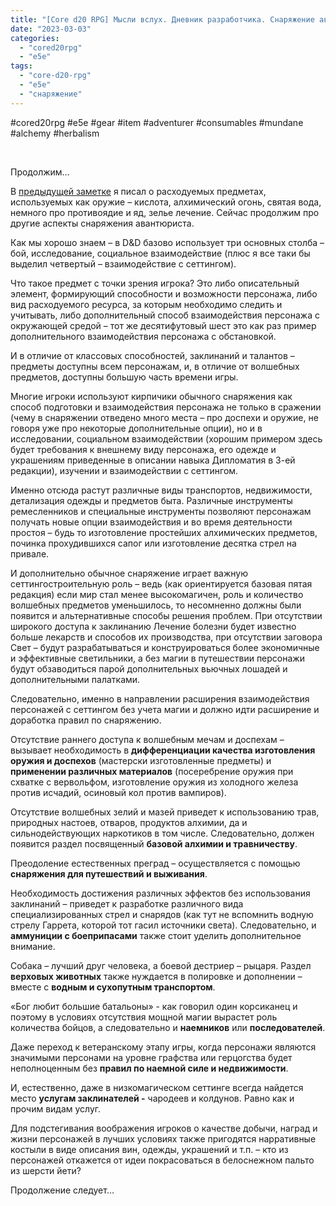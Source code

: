 ```yaml
---
title: "[Core d20 RPG] Мысли вслух. Дневник разработчика. Снаряжение авантюриста, часть 2"
date: "2023-03-03"
categories: 
  - "cored20rpg"
  - "e5e"
tags: 
  - "core-d20-rpg"
  - "e5e"
  - "снаряжение"
---
```


#cored20rpg #e5e #gear #item #adventurer #consumables #mundane #alchemy #herbalism

 

Продолжим…

В [предыдущей заметке](https://cyborgsandmages.com/2023/03/core-d20-rpg-mysli-vsluh-dnevnik-razrabotchika-snaryazhenie-avantyurista-chast-1/) я писал о расходуемых предметах, используемых как оружие – кислота, алхимический огонь, святая вода, немного про противоядие и яд, зелье лечение. Сейчас продолжим про другие аспекты снаряжения авантюриста.

Как мы хорошо знаем – в D&D базово использует три основных столба – бой, исследование, социальное взаимодействие (плюс я все таки бы выделил четвертый – взаимодействие с сеттингом).

Что такое предмет с точки зрения игрока? Это либо описательный элемент, формирующий способности и возможности персонажа, либо вид расходуемого ресурса, за которым необходимо следить и учитывать, либо дополнительный способ взаимодействия персонажа с окружающей средой – тот же десятифутовый шест это как раз пример дополнительного взаимодействия персонажа с обстановкой.

И в отличие от классовых способностей, заклинаний и талантов – предметы доступны всем персонажам, и, в отличие от волшебных предметов, доступны большую часть времени игры.

Многие игроки используют кирпичики обычного снаряжения как способ подготовки и взаимодействия персонажа не только в сражении (чему в снаряжении отведено много места – про доспехи и оружие, не говоря уже про некоторые дополнительные опции), но и в исследовании, социальном взаимодействии (хорошим примером здесь будет требования к внешнему виду персонажа, его одежде и украшениям приведенные в описании навыка Дипломатия в 3-ей редакции), изучении и взаимодействии с сеттингом.

Именно отсюда растут различные виды транспортов, недвижимости, детализация одежды и предметов быта. Различные инструменты ремесленников и специальные инструменты позволяют персонажам получать новые опции взаимодействия и во время деятельности простоя – будь то изготовление простейших алхимических предметов, починка прохудившихся сапог или изготовление десятка стрел на привале.

И дополнительно обычное снаряжение играет важную сеттингостроительную роль – ведь (как ориентируется базовая пятая редакция) если мир стал менее высокомагичен, роль и количество волшебных предметов уменьшилось, то несомненно должны были появится и альтернативные способы решения проблем. При отсутствии широкого доступа к заклинанию Лечение болезни будет известно больше лекарств и способов их производства, при отсутствии заговора Свет – будут разрабатываться и конструироваться более экономичные и эффективные светильники, а без магии в путешествии персонажи будут обзаводиться парой дополнительных вьючных лошадей и дополнительными палатками.

Следовательно, именно в направлении расширения взаимодействия персонажей с сеттингом без учета магии и должно идти расширение и доработка правил по снаряжению.

Отсутствие раннего доступа к волшебным мечам и доспехам – вызывает необходимость в **дифференциации качества изготовления оружия и доспехов** (мастерски изготовленные предметы) и **применении различных материалов** (посеребрение оружия при схватке с вервольфом, изготовление оружия из холодного железа против исчадий, осиновый кол против вампиров).

Отсутствие волшебных зелий и мазей приведет к использованию трав, природных настоев, отваров, продуктов алхимии, да и сильнодействующих наркотиков в том числе. Следовательно, должен появится раздел посвященный **базовой алхимии и травничеству**.

Преодоление естественных преград – осуществляется с помощью **снаряжения для путешествий и выживания**.

Необходимость достижения различных эффектов без использования заклинаний – приведет к разработке различного вида специализированных стрел и снарядов (как тут не вспомнить водную стрелу Гаррета, которой тот гасил источники света). Следовательно, и **аммуниции с боеприпасами** также стоит уделить дополнительное внимание.

Собака – лучший друг человека, а боевой дестриер – рыцаря. Раздел **верховых животных** также нуждается в полировке и дополнении – вместе с **водным и сухопутным транспортом**.

«Бог любит большие батальоны» - как говорил один корсиканец и поэтому в условиях отсутствия мощной магии вырастет роль количества бойцов, а следовательно и **наемников** или **последователей**.

Даже переход к ветеранскому этапу игры, когда персонажи являются значимыми персонами на уровне графства или герцогства будет неполноценным без **правил по наемной силе и недвижимости**.

И, естественно, даже в низкомагическом сеттинге всегда найдется место **услугам заклинателей -** чародеев и колдунов. Равно как и прочим видам услуг.

Для подстегивания воображения игроков о качестве добычи, наград и жизни персонажей в лучших условиях также пригодятся нарративные костыли в виде описания вин, одежды, украшений и т.п. – кто из персонажей откажется от идеи покрасоваться в белоснежном пальто из шерсти йети?

Продолжение следует…
